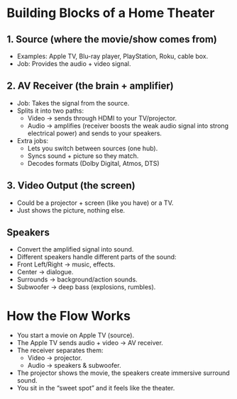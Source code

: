 # Building Blocks of a Home Theater
## 1. Source (where the movie/show comes from)
- Examples: Apple TV, Blu-ray player, PlayStation, Roku, cable box.
- Job: Provides the audio + video signal.

## 2. AV Receiver (the brain + amplifier)
- Job: Takes the signal from the source.
- Splits it into two paths:
    - Video → sends through HDMI to your TV/projector.
    - Audio → amplifies (receiver boosts the weak audio signal into strong electrical power) and sends to your speakers.
- Extra jobs:
    - Lets you switch between sources (one hub).
    - Syncs sound + picture so they match.
    - Decodes formats (Dolby Digital, Atmos, DTS)

## 3. Video Output (the screen)
- Could be a projector + screen (like you have) or a TV.
- Just shows the picture, nothing else.

## Speakers
- Convert the amplified signal into sound.
- Different speakers handle different parts of the sound:
- Front Left/Right → music, effects.
- Center → dialogue.
- Surrounds → background/action sounds.
- Subwoofer → deep bass (explosions, rumbles).


# How the Flow Works

- You start a movie on Apple TV (source).
- The Apple TV sends audio + video → AV receiver.
- The receiver separates them:
    - Video → projector.
    - Audio → speakers & subwoofer.
- The projector shows the movie, the speakers create immersive surround sound.
- You sit in the “sweet spot” and it feels like the theater.